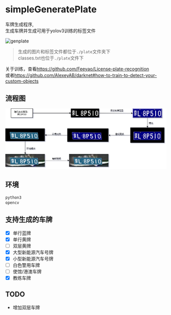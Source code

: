 # simpleGeneratePlate
车牌生成程序,  
生成车牌并生成可用于yolov3训练的标签文件  
  
![genplate](screenshot/genplate.png)  

> 生成的图片和标签文件都位于`./plate`文件夹下  
> classes.txt也位于`./plate`文件下  
  
关于训练，查看<https://github.com/Feeyao/License-plate-recognition>  
或者<https://github.com/AlexeyAB/darknet#how-to-train-to-detect-your-custom-objects>

## 流程图
![flowChart](screenshot/flowChart.png)

## 环境
```
python3 
opencv
```

## 支持生成的车牌
- [x] 单行蓝牌
- [x] 单行黄牌
- [ ] 双层黄牌
- [x] 大型新能源汽车号牌
- [x] 小型新能源汽车号牌
- [ ] 白色警用车牌
- [ ] 使馆/港澳车牌
- [x] 教练车牌

## TODO
- 增加双层车牌

